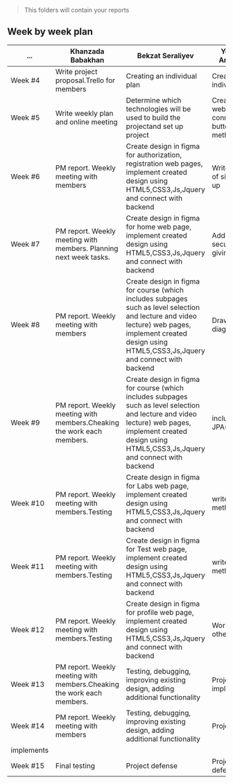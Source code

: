 > This folders will contain your reports
## Week by week plan
|...|Khanzada Babakhan|Bekzat Seraliyev|Yersultan Amangeldi|
|---|---|---|---|
|Week #4|Write project proposal.Trello for members|Creating an individual plan|Creating an individual plan|
|Week #5|Write weekly plan and online meeting|Determine which technologies will be used to build the projectand set up project|Create home web page and connect all buttons to get methods|
|Week #6|PM report. Weekly meeting with members|Create design in figma for authorization, registration web pages, implement created design using HTML5,CSS3,Js,Jquery and connect with backend|Write methods of sign in, sign up|
|Week #7|PM report. Weekly meeting with members. Planning next week tasks.|Create design in figma for home web page, implement created design using HTML5,CSS3,Js,Jquery and connect with backend|Adding spring security and giving roles|
|Week #8|PM report. Weekly meeting with members|Create design in figma for course (which includes subpages such as level selection and lecture and video lecture) web pages, implement created design using HTML5,CSS3,Js,Jquery and connect with backend|Draw ERD diagram|
|Week #9|PM report. Weekly meeting with members.Cheaking the work each members.|Create design in figma for course (which includes subpages such as level selection and lecture and video lecture) web pages, implement created design using HTML5,CSS3,Js,Jquery and connect with backend|include Spring JPA(Hibernate)|
|Week #10|PM report. Weekly meeting with members.Testing|Create design in figma for Labs web page, implement created design using HTML5,CSS3,Js,Jquery and connect with backend|write CRUD methods|
|Week #11|PM report. Weekly meeting with members.Testing|Create design in figma for Test web page, implement created design using HTML5,CSS3,Js,Jquery and connect with backend|write CRUD methods|
|Week #12|PM report. Weekly meeting with members.Testing|Create design in figma for profile web page, implement created design using HTML5,CSS3,Js,Jquery and connect with backend|Working on other page|
|Week #13|PM report. Weekly meeting with members.Cheaking the work each members.|Testing, debugging, improving existing design, adding additional functionality|Project implements|
|Week #14|PM report. Weekly meeting with members|Testing, debugging, improving existing design, adding additional functionality|Project
implements|
|Week #15|Final testing|Project defense|Project defense|
